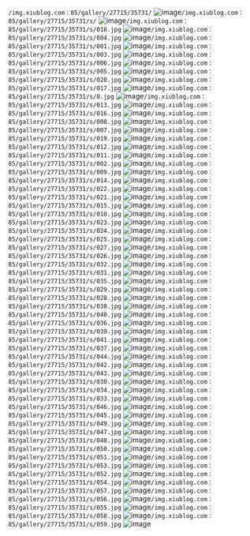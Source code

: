 `/img.xiublog.com：85/gallery/27715/35731/`
![image](/img.xiublog.com：85/gallery/27715/35731/)`/img.xiublog.com：85/gallery/27715/35731/s/`
![image](/img.xiublog.com：85/gallery/27715/35731/s/)`/img.xiublog.com：85/gallery/27715/35731/s/018.jpg`
![image](/img.xiublog.com：85/gallery/27715/35731/s/018.jpg)`/img.xiublog.com：85/gallery/27715/35731/s/004.jpg`
![image](/img.xiublog.com：85/gallery/27715/35731/s/004.jpg)`/img.xiublog.com：85/gallery/27715/35731/s/001.jpg`
![image](/img.xiublog.com：85/gallery/27715/35731/s/001.jpg)`/img.xiublog.com：85/gallery/27715/35731/s/003.jpg`
![image](/img.xiublog.com：85/gallery/27715/35731/s/003.jpg)`/img.xiublog.com：85/gallery/27715/35731/s/006.jpg`
![image](/img.xiublog.com：85/gallery/27715/35731/s/006.jpg)`/img.xiublog.com：85/gallery/27715/35731/s/005.jpg`
![image](/img.xiublog.com：85/gallery/27715/35731/s/005.jpg)`/img.xiublog.com：85/gallery/27715/35731/s/020.jpg`
![image](/img.xiublog.com：85/gallery/27715/35731/s/020.jpg)`/img.xiublog.com：85/gallery/27715/35731/s/017.jpg`
![image](/img.xiublog.com：85/gallery/27715/35731/s/017.jpg)`/img.xiublog.com：85/gallery/27715/35731/s/0.jpg`
![image](/img.xiublog.com：85/gallery/27715/35731/s/0.jpg)`/img.xiublog.com：85/gallery/27715/35731/s/013.jpg`
![image](/img.xiublog.com：85/gallery/27715/35731/s/013.jpg)`/img.xiublog.com：85/gallery/27715/35731/s/016.jpg`
![image](/img.xiublog.com：85/gallery/27715/35731/s/016.jpg)`/img.xiublog.com：85/gallery/27715/35731/s/008.jpg`
![image](/img.xiublog.com：85/gallery/27715/35731/s/008.jpg)`/img.xiublog.com：85/gallery/27715/35731/s/007.jpg`
![image](/img.xiublog.com：85/gallery/27715/35731/s/007.jpg)`/img.xiublog.com：85/gallery/27715/35731/s/019.jpg`
![image](/img.xiublog.com：85/gallery/27715/35731/s/019.jpg)`/img.xiublog.com：85/gallery/27715/35731/s/012.jpg`
![image](/img.xiublog.com：85/gallery/27715/35731/s/012.jpg)`/img.xiublog.com：85/gallery/27715/35731/s/011.jpg`
![image](/img.xiublog.com：85/gallery/27715/35731/s/011.jpg)`/img.xiublog.com：85/gallery/27715/35731/s/002.jpg`
![image](/img.xiublog.com：85/gallery/27715/35731/s/002.jpg)`/img.xiublog.com：85/gallery/27715/35731/s/009.jpg`
![image](/img.xiublog.com：85/gallery/27715/35731/s/009.jpg)`/img.xiublog.com：85/gallery/27715/35731/s/014.jpg`
![image](/img.xiublog.com：85/gallery/27715/35731/s/014.jpg)`/img.xiublog.com：85/gallery/27715/35731/s/022.jpg`
![image](/img.xiublog.com：85/gallery/27715/35731/s/022.jpg)`/img.xiublog.com：85/gallery/27715/35731/s/021.jpg`
![image](/img.xiublog.com：85/gallery/27715/35731/s/021.jpg)`/img.xiublog.com：85/gallery/27715/35731/s/015.jpg`
![image](/img.xiublog.com：85/gallery/27715/35731/s/015.jpg)`/img.xiublog.com：85/gallery/27715/35731/s/010.jpg`
![image](/img.xiublog.com：85/gallery/27715/35731/s/010.jpg)`/img.xiublog.com：85/gallery/27715/35731/s/023.jpg`
![image](/img.xiublog.com：85/gallery/27715/35731/s/023.jpg)`/img.xiublog.com：85/gallery/27715/35731/s/024.jpg`
![image](/img.xiublog.com：85/gallery/27715/35731/s/024.jpg)`/img.xiublog.com：85/gallery/27715/35731/s/025.jpg`
![image](/img.xiublog.com：85/gallery/27715/35731/s/025.jpg)`/img.xiublog.com：85/gallery/27715/35731/s/027.jpg`
![image](/img.xiublog.com：85/gallery/27715/35731/s/027.jpg)`/img.xiublog.com：85/gallery/27715/35731/s/026.jpg`
![image](/img.xiublog.com：85/gallery/27715/35731/s/026.jpg)`/img.xiublog.com：85/gallery/27715/35731/s/032.jpg`
![image](/img.xiublog.com：85/gallery/27715/35731/s/032.jpg)`/img.xiublog.com：85/gallery/27715/35731/s/031.jpg`
![image](/img.xiublog.com：85/gallery/27715/35731/s/031.jpg)`/img.xiublog.com：85/gallery/27715/35731/s/035.jpg`
![image](/img.xiublog.com：85/gallery/27715/35731/s/035.jpg)`/img.xiublog.com：85/gallery/27715/35731/s/029.jpg`
![image](/img.xiublog.com：85/gallery/27715/35731/s/029.jpg)`/img.xiublog.com：85/gallery/27715/35731/s/028.jpg`
![image](/img.xiublog.com：85/gallery/27715/35731/s/028.jpg)`/img.xiublog.com：85/gallery/27715/35731/s/038.jpg`
![image](/img.xiublog.com：85/gallery/27715/35731/s/038.jpg)`/img.xiublog.com：85/gallery/27715/35731/s/040.jpg`
![image](/img.xiublog.com：85/gallery/27715/35731/s/040.jpg)`/img.xiublog.com：85/gallery/27715/35731/s/036.jpg`
![image](/img.xiublog.com：85/gallery/27715/35731/s/036.jpg)`/img.xiublog.com：85/gallery/27715/35731/s/039.jpg`
![image](/img.xiublog.com：85/gallery/27715/35731/s/039.jpg)`/img.xiublog.com：85/gallery/27715/35731/s/041.jpg`
![image](/img.xiublog.com：85/gallery/27715/35731/s/041.jpg)`/img.xiublog.com：85/gallery/27715/35731/s/037.jpg`
![image](/img.xiublog.com：85/gallery/27715/35731/s/037.jpg)`/img.xiublog.com：85/gallery/27715/35731/s/044.jpg`
![image](/img.xiublog.com：85/gallery/27715/35731/s/044.jpg)`/img.xiublog.com：85/gallery/27715/35731/s/042.jpg`
![image](/img.xiublog.com：85/gallery/27715/35731/s/042.jpg)`/img.xiublog.com：85/gallery/27715/35731/s/043.jpg`
![image](/img.xiublog.com：85/gallery/27715/35731/s/043.jpg)`/img.xiublog.com：85/gallery/27715/35731/s/030.jpg`
![image](/img.xiublog.com：85/gallery/27715/35731/s/030.jpg)`/img.xiublog.com：85/gallery/27715/35731/s/034.jpg`
![image](/img.xiublog.com：85/gallery/27715/35731/s/034.jpg)`/img.xiublog.com：85/gallery/27715/35731/s/033.jpg`
![image](/img.xiublog.com：85/gallery/27715/35731/s/033.jpg)`/img.xiublog.com：85/gallery/27715/35731/s/046.jpg`
![image](/img.xiublog.com：85/gallery/27715/35731/s/046.jpg)`/img.xiublog.com：85/gallery/27715/35731/s/045.jpg`
![image](/img.xiublog.com：85/gallery/27715/35731/s/045.jpg)`/img.xiublog.com：85/gallery/27715/35731/s/049.jpg`
![image](/img.xiublog.com：85/gallery/27715/35731/s/049.jpg)`/img.xiublog.com：85/gallery/27715/35731/s/047.jpg`
![image](/img.xiublog.com：85/gallery/27715/35731/s/047.jpg)`/img.xiublog.com：85/gallery/27715/35731/s/048.jpg`
![image](/img.xiublog.com：85/gallery/27715/35731/s/048.jpg)`/img.xiublog.com：85/gallery/27715/35731/s/050.jpg`
![image](/img.xiublog.com：85/gallery/27715/35731/s/050.jpg)`/img.xiublog.com：85/gallery/27715/35731/s/051.jpg`
![image](/img.xiublog.com：85/gallery/27715/35731/s/051.jpg)`/img.xiublog.com：85/gallery/27715/35731/s/053.jpg`
![image](/img.xiublog.com：85/gallery/27715/35731/s/053.jpg)`/img.xiublog.com：85/gallery/27715/35731/s/052.jpg`
![image](/img.xiublog.com：85/gallery/27715/35731/s/052.jpg)`/img.xiublog.com：85/gallery/27715/35731/s/054.jpg`
![image](/img.xiublog.com：85/gallery/27715/35731/s/054.jpg)`/img.xiublog.com：85/gallery/27715/35731/s/057.jpg`
![image](/img.xiublog.com：85/gallery/27715/35731/s/057.jpg)`/img.xiublog.com：85/gallery/27715/35731/s/056.jpg`
![image](/img.xiublog.com：85/gallery/27715/35731/s/056.jpg)`/img.xiublog.com：85/gallery/27715/35731/s/055.jpg`
![image](/img.xiublog.com：85/gallery/27715/35731/s/055.jpg)`/img.xiublog.com：85/gallery/27715/35731/s/058.jpg`
![image](/img.xiublog.com：85/gallery/27715/35731/s/058.jpg)`/img.xiublog.com：85/gallery/27715/35731/s/059.jpg`
![image](/img.xiublog.com：85/gallery/27715/35731/s/059.jpg)